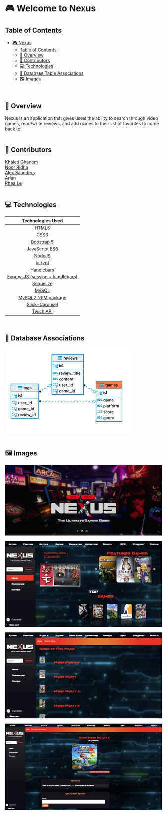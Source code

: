 # 🎮 Welcome to Nexus

## Table of Contents
- [🎮  Nexus](#-nexus)
  - [Table of Contents](#table-of-contents)
  - [🔎 Overview](#-overview)
  - [👥 Contributors](#-contributors)
  - [💻 Technologies](#-technologies)
  - [💾 Database Table Associations](#-database-associations)
  - [🖼️ Images](#-images)

<br>

## 🔎 Overview
Nexus is an application that gives users the ability to search through video games, read/write reviews, and add games to their list of favorites to come back to!
<br>
<br>
## 👥 Contributors
[Khaled Ghanem](https://github.com/khaledghanem1)<br>
[Noor Ridha](https://github.com/Nridha0)<br>
[Alex Saunders](https://github.com/alxsaunders)<br> 
[Arian](https://github.com/Servbt)<br>
[Rhea Le](https://github.com/rheangocle)<br>
<br>
## 💻 Technologies

|                       Technologies Used                        |
| :------------------------------------------------------------: |
|                             HTML5                              |
|                              CSS3                              |
|            [Boostrap 5](https://getbootstrap.com/)             |
|                         JavaScript ES6                         |
|                [NodeJS](https://nodejs.org/en/)                |
| [bcrypt](https://www.npmjs.com/package/bcrypt)                 |
| [Handlebars](https://www.npmjs.com/package/express-handlebars) |
|              [ExpressJS (session + handlebars)](https://expressjs.com/)               |
|              [Sequelize](https://sequelize.org/)               |
|                [MySQL](https://www.mysql.com/)                 |
|                [MySQL2 NPM package](https://www.npmjs.com/package/mysql2)    |
|               [Slick-Carousel](https://www.npmjs.com/package/slick-carousel)                |
| [Twich API](https://dev.twitch.tv/docs/api/)                 |
<br>


## 💾  Database Associations
![DB tables](./public/images/db-screenshot.png)
<br>
<br>
## 🖼️  Images

![Login Page](./public/images/login-screenshot.png)

![Home Page](./public/images/home-screenshot.png)

![Search Page](./public/images/search-screenshot.png)

![Game Page](./public/images/game-screenshot.png)
